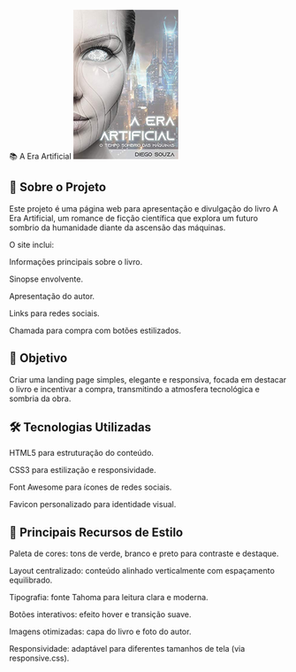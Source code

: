 📚 A Era Artificial
<img src="./img/capa-livro.jpg" alt="Capa do livro A Era Artificial" width="190px" />

## 📖 Sobre o Projeto

Este projeto é uma página web para apresentação e divulgação do livro A Era Artificial, um romance de ficção científica que explora um futuro sombrio da humanidade diante da ascensão das máquinas.

O site inclui:

Informações principais sobre o livro.

Sinopse envolvente.

Apresentação do autor.

Links para redes sociais.

Chamada para compra com botões estilizados.

## 🎯 Objetivo

Criar uma landing page simples, elegante e responsiva, focada em destacar o livro e incentivar a compra, transmitindo a atmosfera tecnológica e sombria da obra.

## 🛠️ Tecnologias Utilizadas

HTML5 para estruturação do conteúdo.

CSS3 para estilização e responsividade.

Font Awesome para ícones de redes sociais.

Favicon personalizado para identidade visual.

## 🎨 Principais Recursos de Estilo

Paleta de cores: tons de verde, branco e preto para contraste e destaque.

Layout centralizado: conteúdo alinhado verticalmente com espaçamento equilibrado.

Tipografia: fonte Tahoma para leitura clara e moderna.

Botões interativos: efeito hover e transição suave.

Imagens otimizadas: capa do livro e foto do autor.

Responsividade: adaptável para diferentes tamanhos de tela (via responsive.css).

